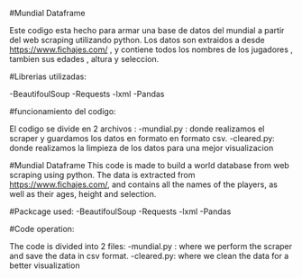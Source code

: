 #Mundial Dataframe

Este codigo esta hecho para armar una base de datos del mundial a partir del web scraping utilizando python.
Los datos son extraidos a desde https://www.fichajes.com/ , y contiene todos los nombres de los jugadores , tambien sus edades , altura y seleccion.


#Librerias utilizadas:

-BeautifoulSoup
-Requests
-lxml
-Pandas

#funcionamiento del codigo:

El codigo se divide en 2 archivos :
  -mundial.py : donde realizamos el scraper y guardamos los datos en formato     en formato csv.
  -cleared.py: donde realizamos la limpieza de los datos para una mejor visualizacion


#Mundial Dataframe
This code is made to build a world database from web scraping using python.
The data is extracted from https://www.fichajes.com/, and contains all the names of the players, as well as their ages, height and selection.

#Packcage used:
-BeautifoulSoup
-Requests
-lxml
-Pandas

#Code operation:

The code is divided into 2 files:
    -mundial.py : where we perform the scraper and save the data in csv format.
    -cleared.py: where we clean the data for a better visualization
